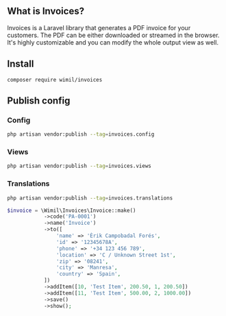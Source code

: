 ## What is Invoices?

Invoices is a Laravel library that generates a PDF invoice for your customers. The PDF can be either downloaded or
streamed in the browser. It's highly customizable and you can modify the whole output view as well.

## Install
```bahs
composer require wimil/invoices
```
## Publish config

### Config
```bash
php artisan vendor:publish --tag=invoices.config
```

### Views
```bash
php artisan vendor:publish --tag=invoices.views
```

### Translations
```bash
php artisan vendor:publish --tag=invoices.translations
```


```php
$invoice = \Wimil\Invoices\Invoice::make()
            ->code('PA-0001')
            ->name('Invoice')
            ->to([
                'name' => 'Èrik Campobadal Forés',
                'id' => '12345678A',
                'phone' => '+34 123 456 789',
                'location' => 'C / Unknown Street 1st',
                'zip' => '08241',
                'city' => 'Manresa',
                'country' => 'Spain',
            ])
            ->addItem([10, 'Test Item', 200.50, 1, 200.50])
            ->addItem([11, 'Test Item', 500.00, 2, 1000.00])
            ->save()
            ->show();
```
